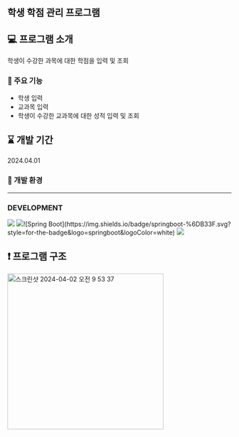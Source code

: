 ## 학생 학점 관리 프로그램

  
## 💻 프로그램 소개
학생이 수강한 과목에 대한 학점을 입력 및 조회

  
### 📌 주요 기능
- 학생 입력
- 교과목 입력
- 학생이 수강한 교과목에 대한 성적 입력 및 조회


## ⌛️ 개발 기간
2024.04.01


### 🔧 개발 환경
-----------------------------------------------------------------------------------------------------------------------------------------------------------------------------------------------
### DEVELOPMENT
 <img src="https://img.shields.io/badge/Language-%23121011?style=for-the-badge">
 <img src="https://img.shields.io/badge/Framework-%23121011?style=for-the-badge">![Spring Boot](https://img.shields.io/badge/springboot-%6DB33F.svg?style=for-the-badge&logo=springboot&logoColor=white)    
<img src="https://img.shields.io/badge/mysql-4479A1?style=for-the-badge&logo=mysql&logoColor=white"> 

  
## ❗ 프로그램 구조
<img width="351" alt="스크린샷 2024-04-02 오전 9 53 37" src="https://github.com/minjoo-6/GradeManage/assets/65073916/79396681-1832-4ac6-8a39-a8005c30010a">
        
